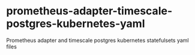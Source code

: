 # prometheus-adapter-timescale-postgres-kubernetes-yaml
Prometheus adapter and timescale postgres kubernetes statefulsets yaml files
